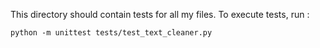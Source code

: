 This directory should contain tests for all my files.
To execute tests, run :

```
python -m unittest tests/test_text_cleaner.py
```
